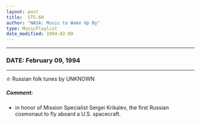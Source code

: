 ```yaml
---
layout: post
title:  STS-60
author: "NASA: Music to Wake Up By"
type: MusicPlaylist
date_modified: 1994-02-09
---
```


----
### DATE: February 09, 1994
----
✫ Russian folk tunes by UNKNOWN

##### Comment:
* in honor of Mission Specialist Sergei Krikalev, the first Russian cosmonaut to fly aboard a U.S. spacecraft.
